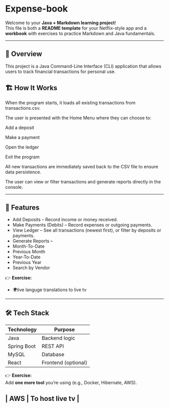 # Expense-book

Welcome to your **Java + Markdown learning project**!  
This file is both a **README template** for your Netflix-style app and a **workbook** with exercises to practice Markdown and Java fundamentals.

---

## 📖 Overview
This project is a Java Command-Line Interface (CLI) application that allows users to track financial transactions for personal use.

## 🏗️ How It Works

When the program starts, it loads all existing transactions from transactions.csv.

The user is presented with the Home Menu where they can choose to:

Add a deposit

Make a payment

Open the ledger

Exit the program

All new transactions are immediately saved back to the CSV file to ensure data persistence.

The user can view or filter transactions and generate reports directly in the console.

---

## 🚀 Features
- Add Deposits – Record income or money received.
- Make Payments (Debits) – Record expenses or outgoing payments.
- View Ledger – See all transactions (newest first), or filter by deposits or payments.
- Generate Reports –
- Month-To-Date
- Previous Month
- Year-To-Date
- Previous Year
- Search by Vendor  

👉 **Exercise:**  
  
- 🌍live languge translations to live tv

---

## 🛠️ Tech Stack

| Technology  | Purpose         |
|-------------|-----------------|
| Java        | Backend logic   |
| Spring Boot | REST API        |
| MySQL       | Database        |
| React       | Frontend (optional) |

👉 **Exercise:**   
Add **one more tool** you’re using (e.g., Docker, Hibernate, AWS). 

| AWS         | To host live tv |
---
